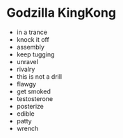 # Godzilla KingKong

- in a trance
- knock it off
- assembly
- keep tugging
- unravel
- rivalry
- this is not a drill
- flawgy
- get smoked
- testosterone
- posterize
- edible
- patty
- wrench
